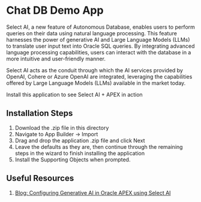 # Chat DB Demo App

Select AI, a new feature of Autonomous Database, enables users to perform queries on their data using natural language processing. This feature harnesses the power of generative AI and Large Language Models (LLMs) to translate user input text into Oracle SQL queries. By integrating advanced language processing capabilities, users can interact with the database in a more intuitive and user-friendly manner.

Select AI acts as the conduit through which the AI services provided by OpenAI, Cohere or Azure OpenAI are integrated, leveraging the capabilities offered by Large Language Models (LLMs) available in the market today. 

Install this application to see Select AI + APEX in action

Installation Steps
------------------------------------
1. Download the .zip file in this directory
2. Navigate to App Builder -> Import
3. Drag and drop the application .zip file and click Next
4. Leave the defaults as they are, then continue through the remaining steps in the wizard to finish installing the application
5. Install the Supporting Objects when prompted.

Useful Resources
------------------------------------

1. [Blog: Configuring Generative AI in Oracle APEX using Select AI](https://blogs.oracle.com/apex/post/configuring-generative-ai-in-oracle-apex-using-select-ai)

